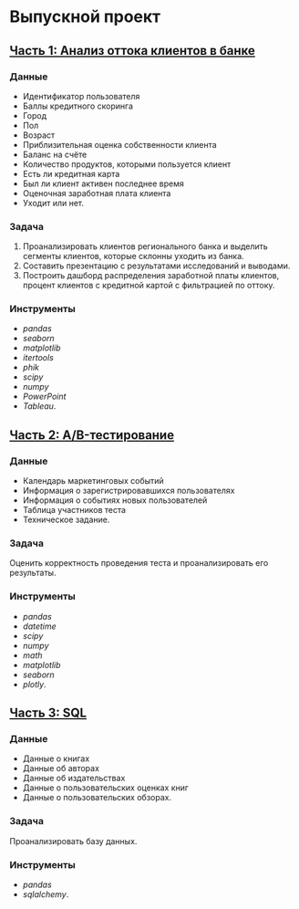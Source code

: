 # Выпускной проект
## [Часть 1: Анализ оттока клиентов в банке](https://github.com/SergeyGalim/Yandex-Projects/blob/main/%D0%92%D1%8B%D0%BF%D1%83%D1%81%D0%BA%D0%BD%D0%BE%D0%B9%20%D0%BF%D1%80%D0%BE%D0%B5%D0%BA%D1%82/%D0%90%D0%BD%D0%B0%D0%BB%D0%B8%D0%B7%20%D0%BE%D1%82%D1%82%D0%BE%D0%BA%D0%B0%20%D0%BA%D0%BB%D0%B8%D0%B5%D0%BD%D1%82%D0%BE%D0%B2%20%D0%B2%20%D0%B1%D0%B0%D0%BD%D0%BA%D0%B5.ipynb)
### Данные
- Идентификатор пользователя
- Баллы кредитного скоринга
- Город
- Пол
- Возраст
- Приблизительная оценка собственности клиента
- Баланс на счёте
- Количество продуктов, которыми пользуется клиент
- Есть ли кредитная карта
- Был ли клиент активен последнее время
- Оценочная заработная плата клиента
- Уходит или нет.
### Задача
1. Проанализировать клиентов регионального банка и выделить сегменты клиентов, которые склонны уходить из банка.
2. Составить презентацию с результатами исследований и выводами.
3. Построить дашборд распределения заработной платы клиентов, процент клиентов с кредитной картой с фильтрацией по оттоку.
### Инструменты
- *pandas*
- *seaborn*
- *matplotlib*
- *itertools*
- *phik*
- *scipy*
- *numpy*
- *PowerPoint*
- *Tableau*.
## [Часть 2: A/B-тестирование](https://github.com/SergeyGalim/Yandex-Projects/blob/main/%D0%92%D1%8B%D0%BF%D1%83%D1%81%D0%BA%D0%BD%D0%BE%D0%B9%20%D0%BF%D1%80%D0%BE%D0%B5%D0%BA%D1%82/AB-%D1%82%D0%B5%D1%81%D1%82%D0%B8%D1%80%D0%BE%D0%B2%D0%B0%D0%BD%D0%B8%D0%B5.ipynb)
### Данные
- Календарь маркетинговых событий
- Информация о зарегистрировавшихся пользователях
- Информация о событиях новых пользователей
- Таблица участников теста
- Техническое задание.
### Задача
Оценить корректность проведения теста и проанализировать его результаты.
### Инструменты
- *pandas*
- *datetime*
- *scipy*
- *numpy*
- *math*
- *matplotlib*
- *seaborn*
- *plotly*.
## [Часть 3: SQL](https://github.com/SergeyGalim/Yandex-Projects/blob/main/%D0%92%D1%8B%D0%BF%D1%83%D1%81%D0%BA%D0%BD%D0%BE%D0%B9%20%D0%BF%D1%80%D0%BE%D0%B5%D0%BA%D1%82/SQL.ipynb)
### Данные
- Данные о книгах
- Данные об авторах
- Данные об издательствах
- Данные о пользовательских оценках книг
- Данные о пользовательских обзорах.
### Задача
Проанализировать базу данных.
### Инструменты
- *pandas*
- *sqlalchemy*. 
